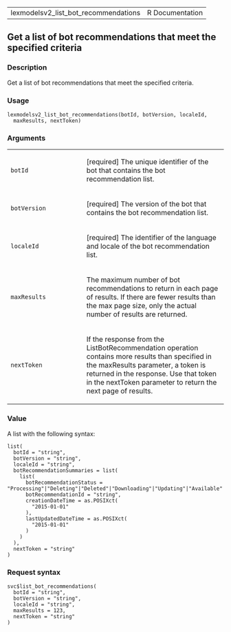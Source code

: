 <table style="width: 100%;">
<tbody>
<tr class="odd">
<td>lexmodelsv2_list_bot_recommendations</td>
<td style="text-align: right;">R Documentation</td>
</tr>
</tbody>
</table>

## Get a list of bot recommendations that meet the specified criteria

### Description

Get a list of bot recommendations that meet the specified criteria.

### Usage

    lexmodelsv2_list_bot_recommendations(botId, botVersion, localeId,
      maxResults, nextToken)

### Arguments

<table>
<colgroup>
<col style="width: 35%" />
<col style="width: 65%" />
</colgroup>
<tbody>
<tr class="odd">
<td><code
id="lexmodelsv2_list_bot_recommendations_:_botId">botId</code></td>
<td><p>[required] The unique identifier of the bot that contains the bot
recommendation list.</p></td>
</tr>
<tr class="even">
<td><code
id="lexmodelsv2_list_bot_recommendations_:_botVersion">botVersion</code></td>
<td><p>[required] The version of the bot that contains the bot
recommendation list.</p></td>
</tr>
<tr class="odd">
<td><code
id="lexmodelsv2_list_bot_recommendations_:_localeId">localeId</code></td>
<td><p>[required] The identifier of the language and locale of the bot
recommendation list.</p></td>
</tr>
<tr class="even">
<td><code
id="lexmodelsv2_list_bot_recommendations_:_maxResults">maxResults</code></td>
<td><p>The maximum number of bot recommendations to return in each page
of results. If there are fewer results than the max page size, only the
actual number of results are returned.</p></td>
</tr>
<tr class="odd">
<td><code
id="lexmodelsv2_list_bot_recommendations_:_nextToken">nextToken</code></td>
<td><p>If the response from the ListBotRecommendation operation contains
more results than specified in the maxResults parameter, a token is
returned in the response. Use that token in the nextToken parameter to
return the next page of results.</p></td>
</tr>
</tbody>
</table>

### Value

A list with the following syntax:

    list(
      botId = "string",
      botVersion = "string",
      localeId = "string",
      botRecommendationSummaries = list(
        list(
          botRecommendationStatus = "Processing"|"Deleting"|"Deleted"|"Downloading"|"Updating"|"Available"|"Failed"|"Stopping"|"Stopped",
          botRecommendationId = "string",
          creationDateTime = as.POSIXct(
            "2015-01-01"
          ),
          lastUpdatedDateTime = as.POSIXct(
            "2015-01-01"
          )
        )
      ),
      nextToken = "string"
    )

### Request syntax

    svc$list_bot_recommendations(
      botId = "string",
      botVersion = "string",
      localeId = "string",
      maxResults = 123,
      nextToken = "string"
    )
